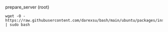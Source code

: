 prepare_server (root)
```
wget -O - https://raw.githubusercontent.com/darexsu/bash/main/ubuntu/packages/install_common.sh | sudo bash
```

